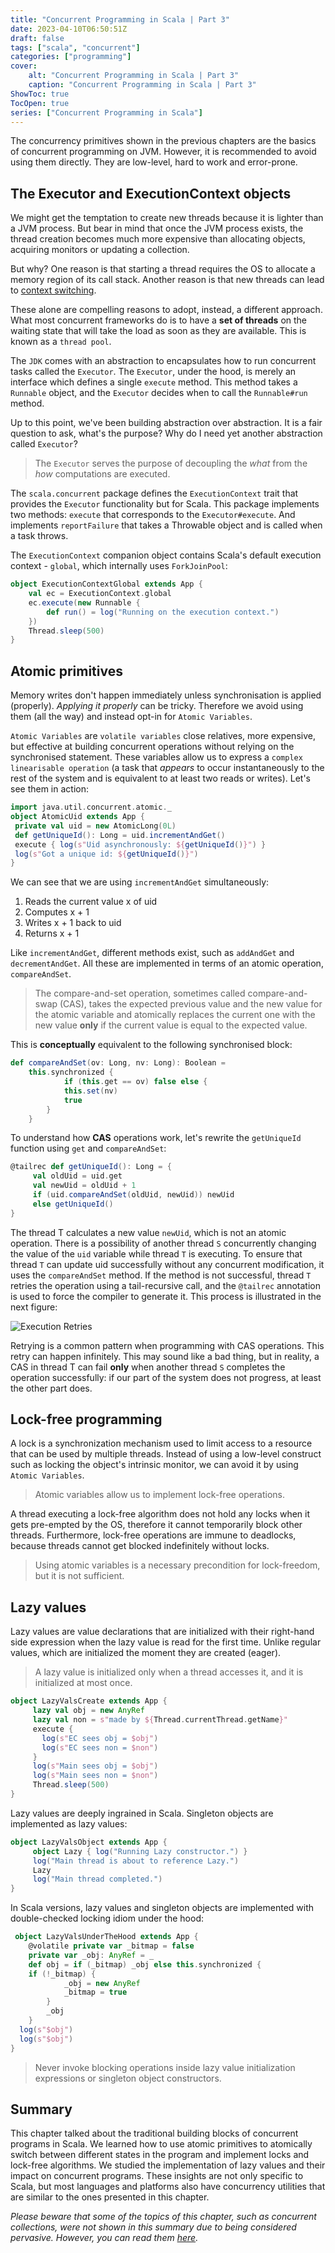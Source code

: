 ```yaml
---
title: "Concurrent Programming in Scala | Part 3"
date: 2023-04-10T06:50:51Z
draft: false
tags: ["scala", "concurrent"]
categories: ["programming"]
cover:
    alt: "Concurrent Programming in Scala | Part 3"
    caption: "Concurrent Programming in Scala | Part 3"
ShowToc: true
TocOpen: true
series: ["Concurrent Programming in Scala"]
---
```


The concurrency primitives shown in the previous chapters are the basics of concurrent programming on JVM. However, it is recommended to avoid using them directly. They are low-level, hard to work and error-prone.

## The Executor and ExecutionContext objects

We might get the temptation to create new threads because it is lighter than a JVM process. But bear in mind that once the JVM process exists, the thread creation becomes much more expensive than allocating objects, acquiring monitors or updating a collection.

But why? One reason is that starting a thread requires the OS to allocate a memory region of its call stack. Another reason is that new threads can lead to [context switching](https://en.wikipedia.org/wiki/Context_switch#Cost). 

These alone are compelling reasons to adopt, instead, a different approach.  What most concurrent frameworks do is to have a **set of threads** on the waiting state that will take the load as soon as they are available. This is known as a `thread pool`.

The `JDK` comes with an abstraction to encapsulates how to run concurrent tasks called the `Executor`. The `Executor`, under the hood, is merely an interface which defines a single `execute` method. This method takes a `Runnable` object, and the `Executor` decides when to call the `Runnable#run` method.

Up to this point, we've been building abstraction over abstraction. It is a fair question to ask, what's the purpose? Why do I need yet another abstraction called `Executor`?

> The `Executor` serves the purpose of decoupling the _what_ from the _how_ computations are executed.

The `scala.concurrent` package defines the `ExecutionContext` trait that provides the `Executor` functionality but for Scala. This package implements two methods: `execute` that corresponds to the `Executor#execute`. And implements `reportFailure` that takes a Throwable object and is called when a task throws.

The `ExecutionContext` companion object
contains Scala's default execution context - `global`, which internally uses `ForkJoinPool`:

```scala
object ExecutionContextGlobal extends App {
	val ec = ExecutionContext.global
	ec.execute(new Runnable {
		def run() = log("Running on the execution context.")
	})
	Thread.sleep(500)
}
```

## Atomic primitives

Memory writes don't happen immediately unless synchronisation is applied (properly). _Applying it properly_ can be tricky. Therefore we avoid using them (all the way) and instead opt-in for `Atomic Variables`.

`Atomic Variables` are `volatile variables` close relatives, more expensive, but effective at building concurrent operations without relying on the synchronised statement. These variables allow us to express a `complex linearisable operation` (a task that _appears_ to occur instantaneously to the rest of the system and is equivalent to at least two reads or writes). Let's  see them in action:

```scala
import java.util.concurrent.atomic._
object AtomicUid extends App {
 private val uid = new AtomicLong(0L)
 def getUniqueId(): Long = uid.incrementAndGet()
 execute { log(s"Uid asynchronously: ${getUniqueId()}") }
 log(s"Got a unique id: ${getUniqueId()}")
}
```

We can see that we are using `incrementAndGet` simultaneously:

1. Reads the current value x of uid
2. Computes x + 1
3. Writes x + 1 back to uid
4. Returns x + 1

Like `incrementAndGet`, different methods exist, such as `addAndGet` and `decrementAndGet`. All these are implemented in terms of an atomic operation, `compareAndSet`.

> The compare-and-set operation, sometimes called compare-and-swap (CAS), takes the expected previous value and the new value for the atomic variable and atomically replaces the current one with the new value **only** if the current value is equal to the expected value.

This is **conceptually** equivalent to the following synchronised block:

```scala
def compareAndSet(ov: Long, nv: Long): Boolean =
	this.synchronized {
			if (this.get == ov) false else {
			this.set(nv)
			true
		}
	}
```

To understand how **CAS** operations work, let's rewrite the `getUniqueId` function using `get` and `compareAndSet`: 

```scala
@tailrec def getUniqueId(): Long = {
     val oldUid = uid.get
     val newUid = oldUid + 1
     if (uid.compareAndSet(oldUid, newUid)) newUid
     else getUniqueId()
}
```

The thread T calculates a new value `newUid`, which is not an atomic operation. There is a possibility of another thread `S` concurrently changing the value of the `uid` variable while thread `T` is executing. To ensure that thread `T` can update uid successfully without any concurrent modification, it uses the `compareAndSet` method. If the method is not successful, thread `T` retries the operation using a tail-recursive call, and the `@tailrec` annotation is used to force the compiler to generate it. This process is illustrated in the next figure:

![Execution Retries](/images/RETRY.png)

Retrying is a common pattern when programming with CAS operations. This retry can happen infinitely. This may sound like a bad thing, but in reality, a CAS in thread T can fail **only** when another thread `S` completes the operation successfully: if our part of the system does not progress, at least the other part does.

## Lock-free programming

A lock is a synchronization mechanism used to limit access to a resource that can be used by multiple threads. Instead of using a low-level construct such as locking the object's intrinsic monitor, we can avoid it by using `Atomic Variables`.

> Atomic variables allow us to implement lock-free operations.

A thread executing a lock-free algorithm does not hold any locks
when it gets pre-empted by the OS, therefore it cannot temporarily block other threads. Furthermore, lock-free operations are immune to deadlocks, because threads cannot get blocked indefinitely without locks.

> Using atomic variables is a necessary precondition for lock-freedom, but it is not sufficient.

## Lazy values

Lazy values are value declarations that are initialized with their right-hand side expression when the lazy value is read for the first time. Unlike regular values, which are initialized the moment they are created (eager). 

> A lazy value is initialized only when a thread accesses it, and it is initialized at most once.


```scala
object LazyValsCreate extends App {
     lazy val obj = new AnyRef
     lazy val non = s"made by ${Thread.currentThread.getName}"
     execute {
       log(s"EC sees obj = $obj")
       log(s"EC sees non = $non")
     }
     log(s"Main sees obj = $obj")
     log(s"Main sees non = $non")
     Thread.sleep(500)
}
```


Lazy values are deeply ingrained in Scala. Singleton objects are implemented as lazy values:

```scala
object LazyValsObject extends App {
     object Lazy { log("Running Lazy constructor.") }
     log("Main thread is about to reference Lazy.")
     Lazy
     log("Main thread completed.")
}
```


In Scala versions, lazy values and singleton objects are implemented with double-checked locking idiom under the hood:

```scala
 object LazyValsUnderTheHood extends App {
    @volatile private var _bitmap = false
    private var _obj: AnyRef = _
    def obj = if (_bitmap) _obj else this.synchronized {
    if (!_bitmap) {
            _obj = new AnyRef
            _bitmap = true
        }
        _obj 
    }
  log(s"$obj")
  log(s"$obj")
}
```

> Never invoke blocking operations inside lazy value initialization expressions or singleton object constructors.

## Summary

This chapter talked about the traditional building blocks of concurrent programs in Scala. We learned how to use atomic primitives to atomically switch between different states in the program and implement locks and lock-free algorithms. We studied the implementation of lazy values and their impact on concurrent programs. These insights are not only specific to Scala, but most languages and platforms also have concurrency utilities that are similar to the ones presented in this chapter.

_Please beware that some of the topics of this chapter, such as concurrent collections, were not shown in this summary due to being considered pervasive. However, you can read them [here](https://javarevisited.blogspot.com/2013/02/concurrent-collections-from-jdk-56-java-example-tutorial.html#axzz7yVzdQU9I)._
